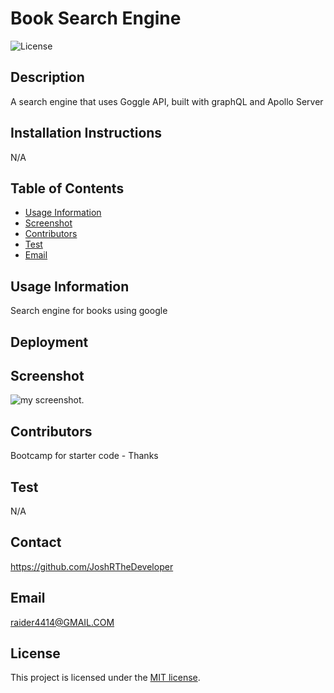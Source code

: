 # Book Search Engine
![License](https://img.shields.io/badge/license-MIT-blue.svg)

## Description
A search engine that uses Goggle API, built with graphQL and Apollo Server

## Installation Instructions
N/A


## Table of Contents
* [Usage Information](#usage-information)
* [Screenshot](#screenshot)
* [Contributors](#contributors)
* [Test](#test)
* [Email](#email)


## Usage Information
Search engine for books using google

## Deployment


## Screenshot
![my screenshot]().

## Contributors
Bootcamp for starter code - Thanks

## Test
N/A

## Contact
https://github.com/JoshRTheDeveloper

## Email
raider4414@GMAIL.COM

## License

This project is licensed under the [MIT license](https://opensource.org/licenses/MIT).